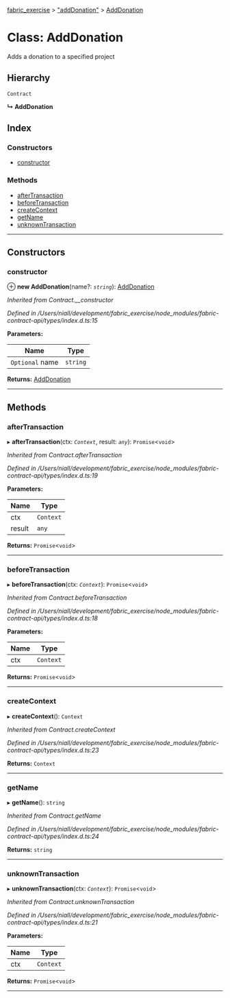 [fabric_exercise](../README.md) > ["addDonation"](../modules/_adddonation_.md) > [AddDonation](../classes/_adddonation_.adddonation.md)

# Class: AddDonation

Adds a donation to a specified project

## Hierarchy

 `Contract`

**↳ AddDonation**

## Index

### Constructors

* [constructor](_adddonation_.adddonation.md#constructor)

### Methods

* [afterTransaction](_adddonation_.adddonation.md#aftertransaction)
* [beforeTransaction](_adddonation_.adddonation.md#beforetransaction)
* [createContext](_adddonation_.adddonation.md#createcontext)
* [getName](_adddonation_.adddonation.md#getname)
* [unknownTransaction](_adddonation_.adddonation.md#unknowntransaction)

---

## Constructors

<a id="constructor"></a>

###  constructor

⊕ **new AddDonation**(name?: *`string`*): [AddDonation](_adddonation_.adddonation.md)

*Inherited from Contract.__constructor*

*Defined in /Users/niall/development/fabric_exercise/node_modules/fabric-contract-api/types/index.d.ts:15*

**Parameters:**

| Name | Type |
| ------ | ------ |
| `Optional` name | `string` |

**Returns:** [AddDonation](_adddonation_.adddonation.md)

___

## Methods

<a id="aftertransaction"></a>

###  afterTransaction

▸ **afterTransaction**(ctx: *`Context`*, result: *`any`*): `Promise`<`void`>

*Inherited from Contract.afterTransaction*

*Defined in /Users/niall/development/fabric_exercise/node_modules/fabric-contract-api/types/index.d.ts:19*

**Parameters:**

| Name | Type |
| ------ | ------ |
| ctx | `Context` |
| result | `any` |

**Returns:** `Promise`<`void`>

___
<a id="beforetransaction"></a>

###  beforeTransaction

▸ **beforeTransaction**(ctx: *`Context`*): `Promise`<`void`>

*Inherited from Contract.beforeTransaction*

*Defined in /Users/niall/development/fabric_exercise/node_modules/fabric-contract-api/types/index.d.ts:18*

**Parameters:**

| Name | Type |
| ------ | ------ |
| ctx | `Context` |

**Returns:** `Promise`<`void`>

___
<a id="createcontext"></a>

###  createContext

▸ **createContext**(): `Context`

*Inherited from Contract.createContext*

*Defined in /Users/niall/development/fabric_exercise/node_modules/fabric-contract-api/types/index.d.ts:23*

**Returns:** `Context`

___
<a id="getname"></a>

###  getName

▸ **getName**(): `string`

*Inherited from Contract.getName*

*Defined in /Users/niall/development/fabric_exercise/node_modules/fabric-contract-api/types/index.d.ts:24*

**Returns:** `string`

___
<a id="unknowntransaction"></a>

###  unknownTransaction

▸ **unknownTransaction**(ctx: *`Context`*): `Promise`<`void`>

*Inherited from Contract.unknownTransaction*

*Defined in /Users/niall/development/fabric_exercise/node_modules/fabric-contract-api/types/index.d.ts:21*

**Parameters:**

| Name | Type |
| ------ | ------ |
| ctx | `Context` |

**Returns:** `Promise`<`void`>

___


